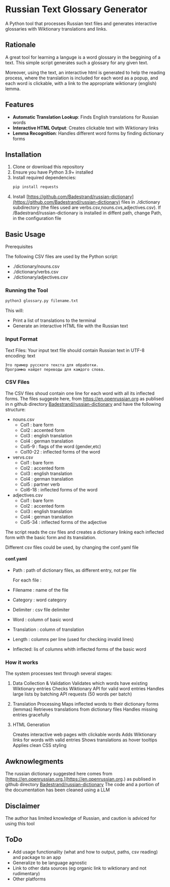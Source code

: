 
# Russian Text Glossary Generator

A Python tool that processes Russian text files and generates interactive glossaries with Wiktionary translations and links.

## Rationale

A great  tool for learning a languge is a word glossary in the beggining of a text. This simple script generates such a glossary for any  given text. 

Moreover, using the text, an interactive html is generated to help the reading process, where the translation is included for each word as a popup, and each word is clickable, with a link to the appropriate wiktionary (english) lemma.  

## Features

- **Automatic Translation Lookup**: Finds English translations for Russian words
- **Interactive HTML Output**: Creates clickable text with Wiktionary links
- **Lemma Recognition**: Handles different word forms by finding dictionary forms

## Installation

1. Clone or download this repository
2. Ensure you have Python 3.9+ installed
3. Install required dependencies:
   ```bash
   pip install requests
4. Install [https://github.com/Badestrand/russian-dictionary](https://github.com/Badestrand/russian-dictionary) files in ./dictionary subdirectory (the files used are verbs.csv,nouns.cvs,adjectives.csv). If /Badestrand/russian-dictionary is installed in diffent path, change Path, in the configuration file

##   Basic Usage
Prerequisites

The following CSV files are used by the Python script:

* ./dictionary/nouns.csv
* ./dictionary/verbs.csv
* ./dictionary/adjectives.csv

### Running the Tool

  ```bash
python3 glossary.py filename.txt
  ```
This will:
* Print a list of translations to the terminal
* Generate an interactive HTML file with the Russian text


### Input Format
Text Files: Your input text file should contain Russian text in UTF-8 encoding:
text
```
Это пример русского текста для обработки.
Программа найдет переводы для каждого слова.
```

### CSV Files
The CSV files shoud contain one line for each word with all its inflected forms.
The files suggeste here, from https://en.openrussian.org as publised in n github directory [Badestrand/russian-dictionary](https://github.com/Badestrand/russian-dictionary)
and have the following structure:
* nouns.csv 
  * Col1     : bare form
  * Col2     : accented form
  * Col3     : english translation
  * Col4     : german translation
  * Col5-9   : flags of the word (gender,etc)
  * Col10-22 : inflected forms of the word
* vervs.csv
  * Col1     : bare form
  * Col2     : accented form
  * Col3     : english translation
  * Col4     : german translation
  * Col5     : partner verb 
  * Col6-18 : inflected forms of the word
* adjectives.csv
  * Col1     : bare form
  * Col2     : accented form
  * Col3     : english translation
  * Col4     : german translation
  * Col5-34  : inflected forms of the adjective

The script reads the csv files and creates a dictionary linking each inflected form with the basic form and its translation. 

Different csv files could be used, by changing the conf.yaml file

#### conf.yaml
 * Path : path of dictionary files, as different entry, not per file

   For each file :
 * Filename : name of the file
 * Category : word category
 * Delimiter : csv file delimiter
 * Word : column of basic word
 * Translation : column of translation
 * Length : columns per line (used for checking invalid lines)
 * Inflected: lis of columns whith inflected forms of the basic word

   


### How it works 

The system processes text through several stages:
1. Data Collection & Validation
    Validates which words have existing Wiktionary entries
    Checks Wiktionary API for valid word entries
    Handles large lists by batching API requests (50 words per batch)

2. Translation Processing
    Maps inflected words to their dictionary forms (lemmas)
    Retrieves translations from dictionary files
    Handles missing entries gracefully

3. HTML Generation

    Creates interactive web pages with clickable words
    Adds Wiktionary links for words with valid entries
    Shows translations as hover tooltips
    Applies clean CSS styling

## Awknowlegments
The russian dictionary suggested here  comes from  [https://en.openrussian.org.](https://en.openrussian.org.) as publised in github directory [Badestrand/russian-dictionary](https://github.com/Badestrand/russian-dictionary) 
The code and a portion of the documentation has been cleaned using a LLM

## Disclaimer
The author has limited knowledge of Russian, and caution is adviced for using this tool

## ToDo 
* Add usage functionality (what and how to output, paths, csv reading)  and package to an app
* Generalize to be language agnostic
* Link to other data sources (eg organic link to wiktionary and not rudimentary)
* Other platforms
